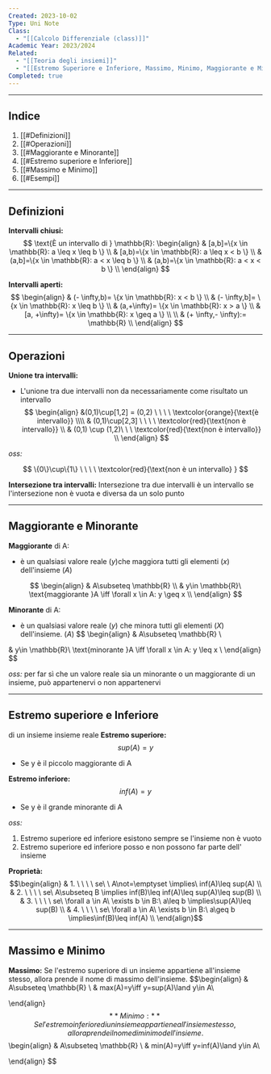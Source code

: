 ```yaml
---
Created: 2023-10-02
Type: Uni Note
Class:
  - "[[Calcolo Differenziale (class)]]"
Academic Year: 2023/2024
Related:
  - "[[Teoria degli insiemi]]"
  - "[[Estremo Superiore e Inferiore, Massimo, Minimo, Maggiorante e Minorante di un insieme]]"
Completed: true
---
```

---
## Indice
1. [[#Definizioni]]
2. [[#Operazioni]]
3. [[#Maggiorante e Minorante]]
4. [[#Estremo superiore e Inferiore]]
5. [[#Massimo e Minimo]]
6. [[#Esempi]]

---
## Definizioni

**Intervalli chiusi:**
$$
\text{È un intervallo di } \mathbb{R}:
\begin{align}
& [a,b]=\{x \in \mathbb{R}: a \leq x \leq b \} \\
& [a,b)=\{x \in \mathbb{R}: a \leq x < b \} \\
& (a,b]=\{x \in \mathbb{R}: a < x \leq b \} \\
& (a,b)=\{x \in \mathbb{R}: a < x < b \} \\
\end{align}
$$

**Intervalli aperti:**
$$
\begin{align}
& (- \infty,b)= \{x \in \mathbb{R}: x < b \} \\
& (- \infty,b]= \{x \in \mathbb{R}: x \leq b \}  \\
& (a,+\infty)=  \{x \in \mathbb{R}: x > a \} \\
& [a, +\infty)= \{x \in \mathbb{R}: x \geq a \} \\ \\
& (+ \infty,- \infty):= \mathbb{R}  \\
\end{align}
$$

---
## Operazioni
**Unione tra intervalli:**
- L'unione tra due intervalli non da necessariamente come risultato un intervallo
$$
\begin{align}
&(0,1)\cup[1,2] = (0,2) \ \ \ \ \textcolor{orange}{\text{è intervallo}} \\\\
& (0,1)\cup[2,3] \ \ \ \ \textcolor{red}{\text{non è intervallo}} \\ 
& (0,1) \cup (1,2)\ \ \  \textcolor{red}{\text{non è intervallo}} \\
\end{align}
$$

*oss:*

$$
\{0\}\cup\{1\} \ \ \ \ \textcolor{red}{\text{non è un intervallo} }
$$

**Intersezione tra intervalli:**
Intersezione tra due intervalli è un intervallo se l'intersezione non è vuota e diversa da un solo punto

---
## Maggiorante e Minorante

**Maggiorante** di A:
-  è un qualsiasi valore reale (*y*)che maggiora tutti gli elementi (*x*) dell'insieme (*A*)

$$
\begin{align}
& A\subseteq \mathbb{R} \\
& y\in \mathbb{R}\ \text{maggiorante }A \iff \forall x \in A: y \geq x \\
\end{align}  
$$

**Minorante** di A:
- è un qualsiasi valore reale (*y*) che minora tutti gli elementi (*X*) dell'insieme. (*A*)
$$
\begin{align}
& A\subseteq \mathbb{R} \\

& y\in \mathbb{R}\ \text{minorante }A \iff \forall x \in A: y \leq x \\
\end{align}  
$$

*oss:* ﻿﻿per far sì che un valore reale sia un minorante o un maggiorante di un insieme, può appartenervi o non appartenervi

---
## Estremo superiore e Inferiore
di un insieme insieme reale
**Estremo superiore:**
$$sup(A)=y$$
- Se y è il piccolo maggiorante di A

**Estremo inferiore:**
$$inf(A)=y$$
- Se y è il grande minorante di A

*oss:* 
1. Estremo superiore ed inferiore esistono sempre se l'insieme non è vuoto
2. Estremo superiore ed inferiore posso e non possono far parte dell' insieme 

**Proprietà:**
$$\begin{align}
& 1. \ \ \ \ se\ \ A\not=\emptyset \implies\ inf(A)\leq sup(A) \\
& 2. \ \ \ \ se\ A\subseteq B \implies inf(B)\leq inf(A)\leq sup(A)\leq sup(B) \\
& 3. \ \ \ \ se\ \forall a \in A\ \exists b \in B:\ a\leq b \implies\sup(A)\leq sup(B) \\
& 4. \ \ \ \ se\ \forall a \in A\ \exists b \in B:\ a\geq b \implies\inf(B)\leq inf(A) \\
\end{align}$$

---
## Massimo e Minimo
**Massimo:**
Se l'estremo superiore di un insieme appartiene all'insieme stesso, allora prende il nome di massimo dell'insieme.
$$\begin{align}
& A\subseteq \mathbb{R} \\
& max(A)=y\iff y=sup(A)\land y\in A\\

\end{align}  $$
**Minimo:**
Se l'estremo inferiore di un insieme appartiene all'insieme stesso, allora prende il nome di minimo dell'insieme.
$$\begin{align}
& A\subseteq \mathbb{R} \\
& min(A)=y\iff y=inf(A)\land y\in A\\

\end{align}  $$
